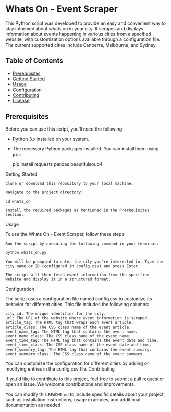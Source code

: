 # Whats On - Event Scraper

This Python script was developed to provide an easy and convenient way to stay informed about whats on in your city. It scrapes and displays information about events happening in various cities from a specified website, with customization options available through a configuration file. The current supported cities include Canberra, Melbourne, and Sydney.

## Table of Contents

- [Prerequisites](#prerequisites)
- [Getting Started](#getting-started)
- [Usage](#usage)
- [Configuration](#configuration)
- [Contributing](#contributing)
- [License](#license)

## Prerequisites

Before you can use this script, you'll need the following:

- Python 3.x installed on your system.
- The necessary Python packages installed. You can install them using `pip`:

  pip install requests pandas beautifulsoup4

Getting Started

    Clone or download this repository to your local machine.

    Navigate to the project directory:

    cd whats_on

    Install the required packages as mentioned in the Prerequisites section.

Usage

To use the Whats On - Event Scraper, follow these steps:

    Run the script by executing the following command in your terminal:

    python whats_on.py

    You will be prompted to enter the city you're interested in. Type the city name or ID (configured in config.csv) and press Enter.

    The script will then fetch event information from the specified website and display it in a structured format.

Configuration

The script uses a configuration file named config.csv to customize its behavior for different cities. This file includes the following columns:

    city_id: The unique identifier for the city.
    url: The URL of the website where event information is scraped.
    article_tag: The HTML tag that wraps each event article.
    article_class: The CSS class name of the event article.
    event_name_tag: The HTML tag that contains the event name.
    event_name_class: The CSS class name of the event name.
    event_time_tag: The HTML tag that contains the event date and time.
    event_time_class: The CSS class name of the event date and time.
    event_summary_tag: The HTML tag that contains the event summary.
    event_summary_class: The CSS class name of the event summary.

You can customize the configuration for different cities by adding or modifying entries in the config.csv file.
Contributing

If you'd like to contribute to this project, feel free to submit a pull request or open an issue. We welcome contributions and improvements.


You can modify this `README.md` to include specific details about your project, such as installation instructions, usage examples, and additional documentation as needed.

